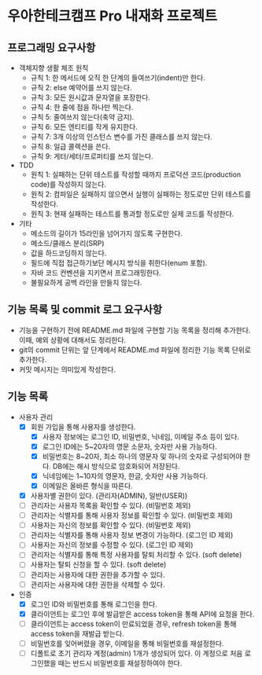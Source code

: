 # 우아한테크캠프 Pro 내재화 프로젝트

## 프로그래밍 요구사항
* 객체지향 생활 체조 원칙
  * 규칙 1: 한 메서드에 오직 한 단계의 들여쓰기(indent)만 한다.
  * 규칙 2: else 예약어를 쓰지 않는다.
  * 규칙 3: 모든 원시값과 문자열을 포장한다.
  * 규칙 4: 한 줄에 점을 하나만 찍는다.
  * 규칙 5: 줄여쓰지 않는다(축약 금지).
  * 규칙 6: 모든 엔티티를 작게 유지한다.
  * 규칙 7: 3개 이상의 인스턴스 변수를 가진 클래스를 쓰지 않는다.
  * 규칙 8: 일급 콜렉션을 쓴다.
  * 규칙 9: 게터/세터/프로퍼티를 쓰지 않는다.
* TDD
  * 원칙 1: 실패하는 단위 테스트를 작성할 때까지 프로덕션 코드(production code)를 작성하지 않는다.
  * 원칙 2: 컴파일은 실패하지 않으면서 실행이 실패하는 정도로만 단위 테스트를 작성한다.
  * 원칙 3: 현재 실패하는 테스트를 통과할 정도로만 실제 코드를 작성한다.
* 기타
  * 메소드의 길이가 15라인을 넘어가지 않도록 구현한다.
  * 메소드/클래스 분리(SRP)
  * 값을 하드코딩하지 않는다.
  * 필드에 직접 접근하기보단 메시지 방식을 취한다(enum 포함).
  * 자바 코드 컨벤션을 지키면서 프로그래밍한다.
  * 불필요하게 공백 라인을 만들지 않는다.

## 기능 목록 및 commit 로그 요구사항
* 기능을 구현하기 전에 README.md 파일에 구현할 기능 목록을 정리해 추가한다. 이때, 예외 상황에 대해서도 정리한다.
* git의 commit 단위는 앞 단계에서 README.md 파일에 정리한 기능 목록 단위로 추가한다.
* 커밋 메시지는 의미있게 작성한다.

## 기능 목록
* 사용자 관리
  * [X] 회원 가입을 통해 사용자를 생성한다.
    * [X] 사용자 정보에는 로그인 ID, 비밀번호, 닉네임, 이메일 주소 등이 있다.
    * [X] 로그인 ID에는 5~20자의 영문 소문자, 숫자만 사용 가능하다.
    * [X] 비밀번호는 8~20자, 최소 하나의 영문자 및 하나의 숫자로 구성되어야 한다. DB에는 해시 방식으로 암호화되어 저장된다.
    * [X] 닉네임에는 1~10자의 영문자, 한글, 숫자만 사용 가능하다.
    * [X] 이메일은 올바른 형식을 따른다.
  * [X] 사용자별 권한이 있다. (관리자(ADMIN), 일반(USER))
  * [ ] 관리자는 사용자 목록을 확인할 수 있다. (비밀번호 제외)
  * [ ] 관리자는 식별자를 통해 사용자 정보를 확인할 수 있다. (비밀번호 제외)
  * [ ] 사용자는 자신의 정보를 확인할 수 있다. (비밀번호 제외)
  * [ ] 관리자는 식별자를 통해 사용자 정보 변경이 가능하다. (로그인 ID 제외)
  * [ ] 사용자는 자신의 정보를 수정할 수 있다. (로그인 ID 제외)
  * [ ] 관리자는 식별자를 통해 특정 사용자를 탈퇴 처리할 수 있다. (soft delete)
  * [ ] 사용자는 탈퇴 신청을 할 수 있다. (soft delete)
  * [ ] 관리자는 사용자에 대한 권한을 추가할 수 있다.
  * [ ] 관리자는 사용자에 대한 권한을 삭제할 수 있다.

* 인증
  * [X] 로그인 ID와 비밀번호를 통해 로그인을 한다.
  * [X] 클라이언트는 로그인 후에 발급받은 access token을 통해 API에 요청을 한다.
  * [ ] 클라이언트는 access token이 만료되었을 경우, refresh token을 통해 access token을 재발급 받는다.
  * [ ] 비밀번호를 잊어버렸을 경우, 이메일을 통해 비밀번호를 재설정한다.
  * [ ] 디폴트로 초기 관리자 계정(admin) 1개가 생성되어 있다. 이 계정으로 처음 로그인했을 때는 반드시 비밀번호를 재설정하여야 한다.
